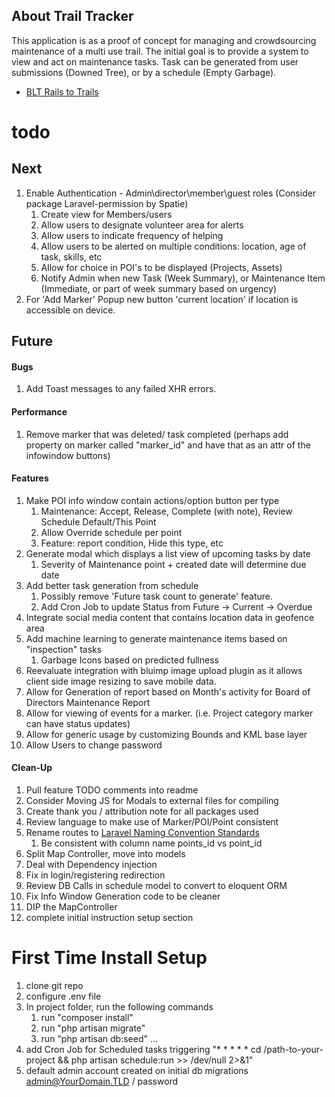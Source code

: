 ## About Trail Tracker

This application is as a proof of concept for managing and crowdsourcing maintenance of a multi use trail.  The initial goal is to provide a system to view and act on maintenance tasks.  Task can be generated from user submissions (Downed Tree), or by a schedule (Empty Garbage).
- [BLT Rails to Trails](https://blttrails.ca/)

# todo

## Next
1. Enable Authentication - Admin\director\member\guest roles (Consider package Laravel-permission by Spatie)
    1. Create view for Members/users
    1. Allow users to designate volunteer area for alerts
    1. Allow users to indicate frequency of helping
    1. Allow users to be alerted on multiple conditions: location, age of task, skills, etc
    1. Allow for choice in POI's to be displayed (Projects, Assets)
    1. Notify Admin when new Task (Week Summary), or Maintenance Item (Immediate, or part of week summary based on urgency)
1. For 'Add Marker' Popup new button 'current location' if location is accessible on device. 

## Future

#### Bugs
1. Add Toast messages to any failed XHR errors.

#### Performance
1. Remove marker that was deleted/ task completed (perhaps add property on marker called "marker_id" and have that as an attr of the infowindow buttons)

#### Features
1. Make POI info window contain actions/option button per type
   1. Maintenance: Accept, Release, Complete (with note), Review Schedule Default/This Point
   1. Allow Override schedule per point
   1. Feature: report condition, Hide this type, etc
1. Generate modal which displays a list view of upcoming tasks by date
    1. Severity of Maintenance point + created date will determine due date
1. Add better task generation from schedule
    1. Possibly remove 'Future task count to generate' feature. 
    1. Add Cron Job to update Status from Future -> Current -> Overdue
1. Integrate social media content that contains location data in geofence area
1. Add machine learning to generate maintenance items based on "inspection" tasks
   1. Garbage Icons based on predicted fullness
1. Reevaluate integration with bluimp image upload plugin as it allows client side image resizing to save mobile data.
1. Allow for Generation of report based on Month's activity for Board of Directors Maintenance Report
1. Allow for viewing of events for a marker.  (i.e. Project category marker can have status updates)
1. Allow for generic usage by customizing Bounds and KML base layer
1. Allow Users to change password

#### Clean-Up
1. Pull feature TODO comments into readme
1. Consider Moving JS for Modals to external files for compiling
1. Create thank you / attribution note for all packages used
1. Review language to make use of Marker/POI/Point consistent
1. Rename routes to [Laravel Naming Convention Standards](https://webdevetc.com/blog/laravel-naming-conventions)
    1. Be consistent with column name points_id vs point_id
1. Split Map Controller, move into models
1. Deal with Dependency injection
1. Fix in login/registering redirection
1. Review DB Calls in schedule model to convert to eloquent ORM
1. Fix Info Window Generation code to be cleaner
1. DIP the MapController
1. complete initial instruction setup section


# First Time Install Setup
1. clone git repo
1. configure .env file
1. In project folder, run the following commands
    1. run "composer install" 
    1. run "php artisan migrate" 
    1. run "php artisan db:seed"
... 
1. add Cron Job for Scheduled tasks triggering "* * * * * cd /path-to-your-project && php artisan schedule:run >> /dev/null 2>&1"
1. default admin account created on initial db migrations admin@YourDomain.TLD / password